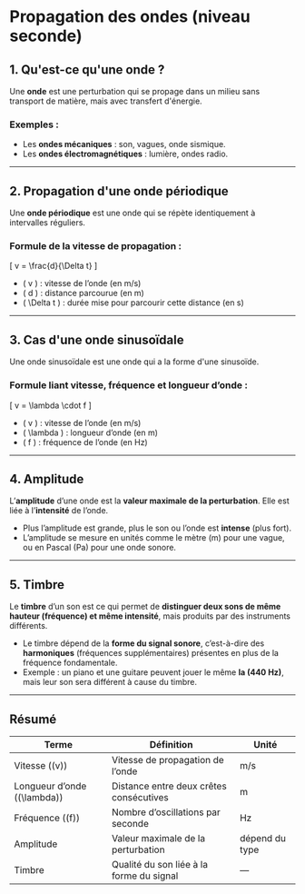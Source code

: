 # Propagation des ondes (niveau seconde)

## 1. Qu'est-ce qu'une onde ?

Une **onde** est une perturbation qui se propage dans un milieu sans transport de matière, mais avec transfert d'énergie.

### Exemples :
- Les **ondes mécaniques** : son, vagues, onde sismique.
- Les **ondes électromagnétiques** : lumière, ondes radio.

---

## 2. Propagation d'une onde périodique

Une **onde périodique** est une onde qui se répète identiquement à intervalles réguliers.

### Formule de la vitesse de propagation :

\[
v = \frac{d}{\Delta t}
\]

- \( v \) : vitesse de l’onde (en m/s)
- \( d \) : distance parcourue (en m)
- \( \Delta t \) : durée mise pour parcourir cette distance (en s)

---

## 3. Cas d'une onde sinusoïdale

Une onde sinusoïdale est une onde qui a la forme d'une sinusoïde.

### Formule liant vitesse, fréquence et longueur d’onde :

\[
v = \lambda \cdot f
\]

- \( v \) : vitesse de l’onde (en m/s)
- \( \lambda \) : longueur d’onde (en m)
- \( f \) : fréquence de l’onde (en Hz)

---

## 4. Amplitude

L’**amplitude** d’une onde est la **valeur maximale de la perturbation**. Elle est liée à l’**intensité** de l’onde.

- Plus l’amplitude est grande, plus le son ou l’onde est **intense** (plus fort).
- L’amplitude se mesure en unités comme le mètre (m) pour une vague, ou en Pascal (Pa) pour une onde sonore.

---

## 5. Timbre

Le **timbre** d’un son est ce qui permet de **distinguer deux sons de même hauteur (fréquence) et même intensité**, mais produits par des instruments différents.

- Le timbre dépend de la **forme du signal sonore**, c’est-à-dire des **harmoniques** (fréquences supplémentaires) présentes en plus de la fréquence fondamentale.
- Exemple : un piano et une guitare peuvent jouer le même **la (440 Hz)**, mais leur son sera différent à cause du timbre.

---

## Résumé

| Terme         | Définition                                             | Unité         |
|---------------|--------------------------------------------------------|---------------|
| Vitesse (\(v\))      | Vitesse de propagation de l’onde                        | m/s           |
| Longueur d’onde (\(\lambda\)) | Distance entre deux crêtes consécutives         | m             |
| Fréquence (\(f\))     | Nombre d’oscillations par seconde                    | Hz            |
| Amplitude     | Valeur maximale de la perturbation                    | dépend du type |
| Timbre        | Qualité du son liée à la forme du signal              | —             |
